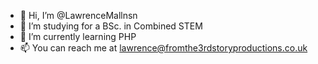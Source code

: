 - 👋 Hi, I’m @LawrenceMallnsn
- 👀 I’m studying for a BSc. in Combined STEM
- 🌱 I’m currently learning PHP
- 📫 You can reach me at lawrence@fromthe3rdstoryproductions.co.uk

<!---
LawrenceMallnsn/LawrenceMallnsn is a ✨ special ✨ repository because its `README.md` (this file) appears on your GitHub profile.
You can click the Preview link to take a look at your changes.
--->
